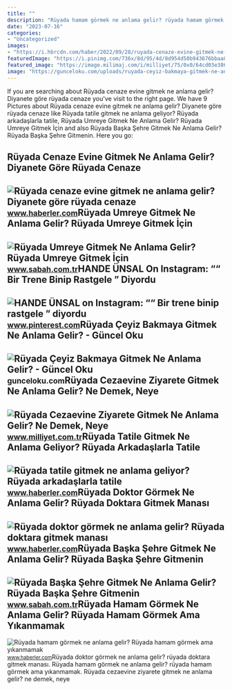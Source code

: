 ```yaml
---
title: ""
description: "Rüyada hamam görmek ne anlama gelir? rüyada hamam görmek ama yıkanmamak"
date: "2023-07-16"
categories:
- "Uncategorized"
images:
- "https://i.hbrcdn.com/haber/2022/09/28/ruyada-cenaze-evine-gitmek-ne-anlama-gelir-15316438_2249_amp.jpg"
featuredImage: "https://i.pinimg.com/736x/8d/95/4d/8d954d50b943676bbaa890f013988537.jpg"
featured_image: "https://image.milimaj.com/i/milliyet/75/0x0/64cd03e386b24a1b4c5a9c41.jpg"
image: "https://gunceloku.com/uploads/ruyada-ceyiz-bakmaya-gitmek-ne-anlama-gelir-627f8071cd64a.jpg"
---
```


If you are searching about Rüyada cenaze evine gitmek ne anlama gelir? Diyanete göre rüyada cenaze you've visit to the right page. We have 9 Pictures about Rüyada cenaze evine gitmek ne anlama gelir? Diyanete göre rüyada cenaze like Rüyada tatile gitmek ne anlama geliyor? Rüyada arkadaşlarla tatile, Rüyada Umreye Gitmek Ne Anlama Gelir? Rüyada Umreye Gitmek İçin and also Rüyada Başka Şehre Gitmek Ne Anlama Gelir? Rüyada Başka Şehre Gitmenin. Here you go:

Rüyada Cenaze Evine Gitmek Ne Anlama Gelir? Diyanete Göre Rüyada Cenaze
-----------------------------------------------------------------------

 ![Rüyada cenaze evine gitmek ne anlama gelir? Diyanete göre rüyada cenaze](https://i.hbrcdn.com/haber/2022/09/28/ruyada-cenaze-evine-gitmek-ne-anlama-gelir-15316438_2249_amp.jpg) <small>www.haberler.com</small>Rüyada Umreye Gitmek Ne Anlama Gelir? Rüyada Umreye Gitmek İçin
---------------------------------------------------------------

 ![Rüyada Umreye Gitmek Ne Anlama Gelir? Rüyada Umreye Gitmek İçin](https://iasbh.tmgrup.com.tr/e5d590/752/395/0/30/724/410?u=https://isbh.tmgrup.com.tr/sbh/2022/05/26/ruyada-umreye-gitmek-ne-anlama-gelir-ruyada-umreye-gitmek-icin-hazirlanmak-yola-cikmak-anlami-1653567786046.jpg) <small>www.sabah.com.tr</small>HANDE ÜNSAL On Instagram: ““ Bir Trene Binip Rastgele ” Diyordu
---------------------------------------------------------------

 ![HANDE ÜNSAL on Instagram: ““ Bir trene binip rastgele ” diyordu](https://i.pinimg.com/736x/8d/95/4d/8d954d50b943676bbaa890f013988537.jpg) <small>www.pinterest.com</small>Rüyada Çeyiz Bakmaya Gitmek Ne Anlama Gelir? - Güncel Oku
---------------------------------------------------------

 ![Rüyada Çeyiz Bakmaya Gitmek Ne Anlama Gelir? - Güncel Oku](https://gunceloku.com/uploads/ruyada-ceyiz-bakmaya-gitmek-ne-anlama-gelir-627f8071cd64a.jpg) <small>gunceloku.com</small>Rüyada Cezaevine Ziyarete Gitmek Ne Anlama Gelir? Ne Demek, Neye
----------------------------------------------------------------

 ![Rüyada Cezaevine Ziyarete Gitmek Ne Anlama Gelir? Ne Demek, Neye](https://image.milimaj.com/i/milliyet/75/0x0/64cd03e386b24a1b4c5a9c41.jpg) <small>www.milliyet.com.tr</small>Rüyada Tatile Gitmek Ne Anlama Geliyor? Rüyada Arkadaşlarla Tatile
------------------------------------------------------------------

 ![Rüyada tatile gitmek ne anlama geliyor? Rüyada arkadaşlarla tatile](https://i.hbrcdn.com/haber/2022/10/07/ruyada-tatile-gitmek-ne-anlama-geliyor-ruyada-15341341_2677_amp.jpg) <small>www.haberler.com</small>Rüyada Doktor Görmek Ne Anlama Gelir? Rüyada Doktara Gitmek Manası
------------------------------------------------------------------

 ![Rüyada doktor görmek ne anlama gelir? Rüyada doktara gitmek manası](https://i.hbrcdn.com/haber/2020/10/21/ruyada-doktor-gormek-ne-anlama-gelir-ruyada-13682592_9821_amp.jpg) <small>www.haberler.com</small>Rüyada Başka Şehre Gitmek Ne Anlama Gelir? Rüyada Başka Şehre Gitmenin
----------------------------------------------------------------------

 ![Rüyada Başka Şehre Gitmek Ne Anlama Gelir? Rüyada Başka Şehre Gitmenin](https://iasbh.tmgrup.com.tr/e4bee1/752/395/0/0/724/380?u=https://isbh.tmgrup.com.tr/sbh/2022/07/21/ruyada-baska-sehre-gitmek-ne-anlama-gelir-ruyada-baska-sehre-gitmenin-anlami-1658386435693.jpg) <small>www.sabah.com.tr</small>Rüyada Hamam Görmek Ne Anlama Gelir? Rüyada Hamam Görmek Ama Yıkanmamak
-----------------------------------------------------------------------

 ![Rüyada hamam görmek ne anlama gelir? Rüyada hamam görmek ama yıkanmamak](https://i.hbrcdn.com/haber/2022/01/21/ruyada-hamam-gormek-ne-anlama-gelir-ruyada-hamam-14683530_6285_amp.jpg) <small>www.haberler.com</small>Rüyada doktor görmek ne anlama gelir? rüyada doktara gitmek manası. Rüyada hamam görmek ne anlama gelir? rüyada hamam görmek ama yıkanmamak. Rüyada cezaevine ziyarete gitmek ne anlama gelir? ne demek, neye
